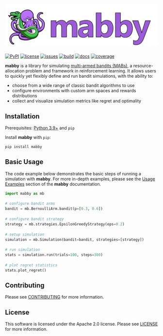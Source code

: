 <h1 align="center">
<img src="https://raw.githubusercontent.com/thetawom/mabby/main/assets/mabby-logo-title.png" width="500">
</h1>

[![PyPI](https://img.shields.io/pypi/v/mabby)](https://pypi.org/project/mabby/)
[![license](https://img.shields.io/github/license/thetawom/mabby)](https://github.com/thetawom/mabby/blob/main/LICENSE)
[![issues](https://img.shields.io/github/issues/thetawom/mabby)](https://github.com/thetawom/mabby/issues)
[![build](https://img.shields.io/github/actions/workflow/status/thetawom/mabby/build.yml)](https://github.com/thetawom/mabby/actions/workflows/build.yml)
[![docs](https://img.shields.io/github/actions/workflow/status/thetawom/mabby/docs.yml?label=docs)](https://thetawom.github.io/mabby/)
[![coverage](https://coveralls.io/repos/github/thetawom/mabby/badge.svg)](https://coveralls.io/github/thetawom/mabby)

**mabby** is a library for simulating [multi-armed bandits (MABs)](https://en.wikipedia.org/wiki/Multi-armed_bandit), a resource-allocation problem and framework in reinforcement learning. It allows users to quickly yet flexibly define and run bandit simulations, with the ability to:

- choose from a wide range of classic bandit algorithms to use
- configure environments with custom arm spaces and rewards distributions
- collect and visualize simulation metrics like regret and optimality

## Installation

Prerequisites: [Python 3.9+](https://www.python.org/downloads/) and `pip`

Install **mabby** with `pip`:

```bash
pip install mabby
```

## Basic Usage

The code example below demonstrates the basic steps of running a simulation with **mabby**. For more in-depth examples, please see the [Usage Examples](https://thetawom.github.io/mabby/examples/) section of the **mabby** documentation.

```python
import mabby as mb

# configure bandit arms
bandit = mb.BernoulliArm.bandit(p=[0.3, 0.6])

# configure bandit strategy
strategy = mb.strategies.EpsilonGreedyStrategy(eps=0.2)

# setup simulation
simulation = mb.Simulation(bandit=bandit, strategies=[strategy])

# run simulation
stats = simulation.run(trials=100, steps=300)

# plot regret statistics
stats.plot_regret()
```

## Contributing

Please see [CONTRIBUTING](https://thetawom.github.io/mabby/contributing/) for more information.

## License

This software is licensed under the Apache 2.0 license. Please see [LICENSE](https://thetawom.github.io/mabby/license/) for more information.
